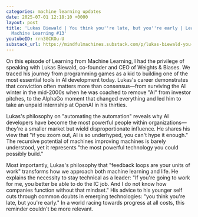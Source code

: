 ```yaml
---
categories: machine learning updates
date: 2025-07-01 12:18:10 +0000
layout: post
title: 'Lukas Biewald | You think you''re late, but you''re early | Learning from
  Machine Learning #13'
youtubeID: rrn3GCKOu-U
substack_url: https://mindfulmachines.substack.com/p/lukas-biewald-you-think-youre-late
---
```


On this episode of Learning from Machine Learning, I had the privilege of speaking with Lukas Biewald, co-founder and CEO of Weights & Biases. We traced his journey from programming games as a kid to building one of the most essential tools in AI development today. Lukas's career demonstrates that conviction often matters more than consensus—from surviving the AI winter in the mid-2000s when he was coached to remove "AI" from investor pitches, to the AlphaGo moment that changed everything and led him to take an unpaid internship at OpenAI in his thirties.

Lukas's philosophy on "automating the automation" reveals why AI developers have become the most powerful people within organizations—they're a smaller market but wield disproportionate influence. He shares his view that "if you zoom out, AI is so underhyped, you can't hype it enough." The recursive potential of machines improving machines is barely understood, yet it represents "the most powerful technology you could possibly build."

Most importantly, Lukas's philosophy that "feedback loops are your units of work" transforms how we approach both machine learning and life. He explains the necessity to stay technical as a leader: "If you're going to work for me, you better be able to do the IC job. And I do not know how companies function without that mindset." His advice to his younger self cuts through common doubts in emerging technologies: "you think you're late, but you're early." In a world racing towards progress at all costs, this reminder couldn't be more relevant.
